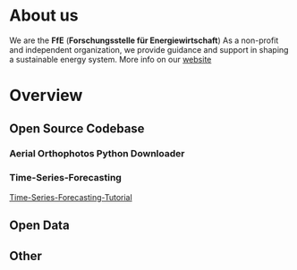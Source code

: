 
# About us

We are the **FfE** (**Forschungsstelle für Energiewirtschaft**)
As a non-profit and independent organization, we provide guidance and support in 
shaping a sustainable energy system. More info on our [website](https://www.ffe.de/en/)

# Overview
   
## Open Source Codebase
  
### Aerial Orthophotos Python Downloader

### Time-Series-Forecasting

[Time-Series-Forecasting-Tutorial](https://github.com/ffe-munich/Time-Series-Forecasting-Tutorial)

   
## Open Data 


## Other
